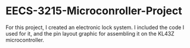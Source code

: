 # EECS-3215-Microconroller-Project
For this project, I created an electronic lock system. I included the code I used for it, and the pin layout graphic for assembling it on the KL43Z microcontroller.
